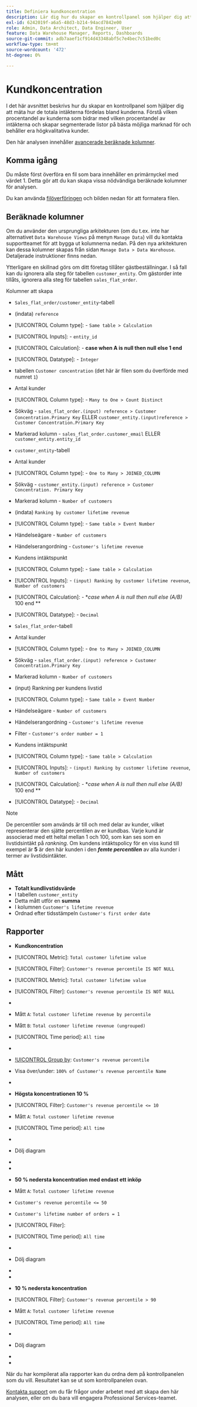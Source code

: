 ```yaml
---
title: Definiera kundkoncentration
description: Lär dig hur du skapar en kontrollpanel som hjälper dig att mäta hur de totala intäkterna fördelas mellan era kunder.
exl-id: 6242019f-a6a5-48d3-b214-94acd7842e00
role: Admin, Data Architect, Data Engineer, User
feature: Data Warehouse Manager, Reports, Dashboards
source-git-commit: adb7aaef1cf914d43348abf5c7e4bec7c51bed0c
workflow-type: tm+mt
source-wordcount: '472'
ht-degree: 0%

---
```


# Kundkoncentration

I det här avsnittet beskrivs hur du skapar en kontrollpanel som hjälper dig att mäta hur de totala intäkterna fördelas bland kunderna. Förstå vilken procentandel av kunderna som bidrar med vilken procentandel av intäkterna och skapar segmenterade listor på bästa möjliga marknad för och behåller era högkvalitativa kunder.

Den här analysen innehåller [avancerade beräknade kolumner](../data-warehouse-mgr/adv-calc-columns.md).

## Komma igång

Du måste först överföra en fil som bara innehåller en primärnyckel med värdet 1. Detta gör att du kan skapa vissa nödvändiga beräknade kolumner för analysen.

Du kan använda [filöverföringen](../importing-data/connecting-data/using-file-uploader.md) och bilden nedan för att formatera filen.

## Beräknade kolumner

Om du använder den ursprungliga arkitekturen (om du t.ex. inte har alternativet `Data Warehouse Views` på menyn `Manage Data`) vill du kontakta supportteamet för att bygga ut kolumnerna nedan. På den nya arkitekturen kan dessa kolumner skapas från sidan `Manage Data > Data Warehouse`. Detaljerade instruktioner finns nedan.

Ytterligare en skillnad görs om ditt företag tillåter gästbeställningar. I så fall kan du ignorera alla steg för tabellen `customer_entity`. Om gästorder inte tillåts, ignorera alla steg för tabellen `sales_flat_order`.

Kolumner att skapa

* `Sales_flat_order/customer_entity`-tabell
* (indata) `reference`
* [!UICONTROL Column type]: - `Same table > Calculation`
* [!UICONTROL Inputs]: - `entity_id`
* [!UICONTROL Calculation]: - **case when A is null then null else 1 end**
* [!UICONTROL Datatype]: - `Integer`

* tabellen `Customer concentration` (det här är filen som du överförde med numret `1`)
* Antal kunder
* [!UICONTROL Column type]: - `Many to One > Count Distinct`
* Sökväg - `sales_flat_order.(input) reference > Customer Concentration.Primary Key` ELLER `customer_entity.(input)reference > Customer Concentration.Primary Key`
* Markerad kolumn - `sales_flat_order.customer_email` ELLER `customer_entity.entity_id`

* `customer_entity`-tabell
* Antal kunder
* [!UICONTROL Column type]: - `One to Many > JOINED_COLUMN`
* Sökväg - `customer_entity.(input) reference > Customer Concentration. Primary Key`
* Markerad kolumn - `Number of customers`

* (indata) `Ranking by customer lifetime revenue`
* [!UICONTROL Column type]: - `Same table > Event Number`
* Händelseägare - `Number of customers`
* Händelserangordning - `Customer's lifetime revenue`

* Kundens intäktspunkt
* [!UICONTROL Column type]: - `Same table > Calculation`
* [!UICONTROL Inputs]: - `(input) Ranking by customer lifetime revenue`, `Number of customers`
* [!UICONTROL Calculation]: - **case when A is null then null else (A/B)* 100 end **
* [!UICONTROL Datatype]: - `Decimal`

* `Sales_flat_order`-tabell
* Antal kunder
* [!UICONTROL Column type]: - `One to Many > JOINED_COLUMN`
* Sökväg - `sales_flat_order.(input) reference > Customer Concentration.Primary Key`
* Markerad kolumn - `Number of customers`

* (input) Rankning per kundens livstid
* [!UICONTROL Column type]: - `Same table > Event Number`
* Händelseägare - `Number of customers`
* Händelserangordning - `Customer's lifetime revenue`
* Filter - `Customer's order number = 1`

* Kundens intäktspunkt
* [!UICONTROL Column type]: - `Same table > Calculation`
* [!UICONTROL Inputs]: - `(input) Ranking by customer lifetime revenue`, `Number of customers`
* [!UICONTROL Calculation]: - **case when A is null then null else (A/B)* 100 end **
* [!UICONTROL Datatype]: - `Decimal`

>[!NOTE]
>
>De percentiler som används är till och med delar av kunder, vilket representerar den sjätte percentilen av er kundbas. Varje kund är associerad med ett heltal mellan 1 och 100, som kan ses som en livstidsintäkt på *rankning*. Om kundens intäktspolicy för en viss kund till exempel är **5** är den här kunden i den ***femte percentilen*** av alla kunder i termer av livstidsintäkter.

## Mått

* **Totalt kundlivstidsvärde**
* I tabellen `customer_entity`
* Detta mått utför en **summa**
* I kolumnen `Customer's lifetime revenue`
* Ordnad efter tidsstämpeln `Customer's first order date`

## Rapporter

* **Kundkoncentration**
* [!UICONTROL Metric]: `Total customer lifetime value`
* [!UICONTROL Filter]: `Customer's revenue percentile IS NOT NULL`

* [!UICONTROL Metric]: `Total customer lifetime value`
* [!UICONTROL Filter]: `Customer's revenue percentile IS NOT NULL`

* 
  [!UICONTROL Group by]: `Independent`
* Mått `A`: `Total customer lifetime revenue by percentile`
* Mått `B`: `Total customer lifetime revenue (ungrouped)`
* [!UICONTROL Time period]: `All time`
* 
  [!UICONTROL Interval]: `None`
* [!UICONTROL Group by]: `Customer's revenue percentile`
* Visa över/under: `100% of Customer's revenue percentile Name`
* 
  [!UICONTROL Chart type]: `Line`

* **Högsta koncentrationen 10 %**
* [!UICONTROL Filter]: `Customer's revenue percentile <= 10`

* Mått `A`: `Total customer lifetime revenue`
* [!UICONTROL Time period]: `All time`
* 
  [!UICONTROL Interval]: `None`
* Dölj diagram
* 
  [!UICONTROL Group by]: `Email`
* 
  [!UICONTROL Chart type]: `Table`

* **50 % nedersta koncentration med endast ett inköp**

* Mått `A`: `Total customer lifetime revenue`
* `Customer's revenue percentile <= 50`
* `Customer's lifetime number of orders = 1`
* [!UICONTROL Filter]:

* [!UICONTROL Time period]: `All time`
* 
  [!UICONTROL Interval]: `None`
* Dölj diagram
* 
  [!UICONTROL Group by]: `Email`
* 
  [!UICONTROL Chart type]: `Table`

* **10 % nedersta koncentration**
* [!UICONTROL Filter]: `Customer's revenue percentile > 90`

* Mått `A`: `Total customer lifetime revenue`
* [!UICONTROL Time period]: `All time`
* 
  [!UICONTROL Interval]: `None`
* Dölj diagram
* 
  [!UICONTROL Group by]: `Email`
* 
  [!UICONTROL Chart type]: `Table`

När du har kompilerat alla rapporter kan du ordna dem på kontrollpanelen som du vill. Resultatet kan se ut som kontrollpanelen ovan.

[Kontakta support](https://experienceleague.adobe.com/docs/commerce-knowledge-base/kb/troubleshooting/miscellaneous/mbi-service-policies.html) om du får frågor under arbetet med att skapa den här analysen, eller om du bara vill engagera Professional Services-teamet.
